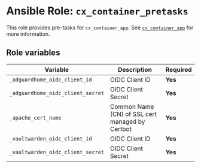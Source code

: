 # Ansible Role: `cx_container_pretasks`

This role provides pre-tasks for `cx_container_app`. See [`cx_container_app`](../cx_container_app/README.md) for more information.

## Role variables

| Variable                          | Description                                     | Required |
| --------------------------------- | ----------------------------------------------- | -------- |
| `_adguardhome_oidc_client_id`     | OIDC Client ID                                  | **Yes**  |
| `_adguardhome_oidc_client_secret` | OIDC Client Secret                              | **Yes**  |
| `_apache_cert_name`               | Common Name (CN) of SSL cert managed by Certbot | **Yes**  |
| `_vaultwarden_oidc_client_id`     | OIDC Client ID                                  | **Yes**  |
| `_vaultwarden_oidc_client_secret` | OIDC Client Secret                              | **Yes**  |
